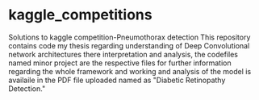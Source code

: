 # kaggle_competitions
Solutions to kaggle competition-Pneumothorax detection
This repository contains code my thesis regarding understanding of Deep Convolutional network architectures there interpretation and analysis, the codefiles named minor project are the respective files for further information regarding the whole framework and working and analysis of the model is availaile  in the PDF file uploaded named as "Diabetic Retinopathy Detection."
